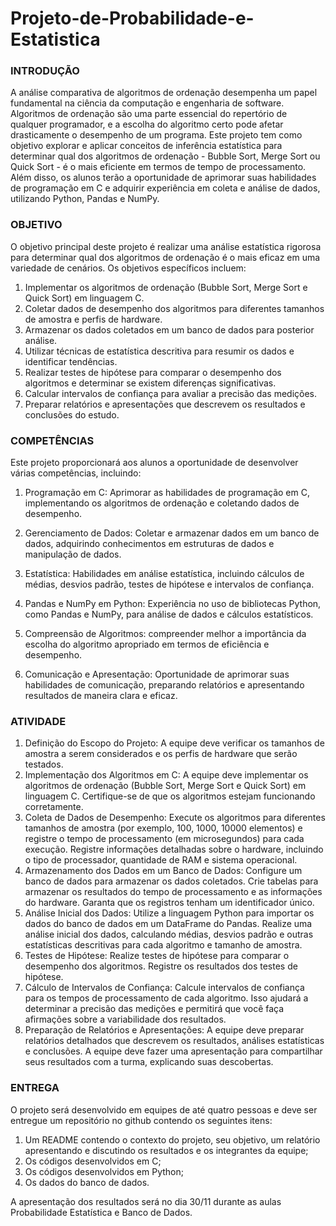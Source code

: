 # Projeto-de-Probabilidade-e-Estatistica
### INTRODUÇÃO

A análise comparativa de algoritmos de ordenação desempenha um papel
fundamental na ciência da computação e engenharia de software. Algoritmos de
ordenação são uma parte essencial do repertório de qualquer programador, e a
escolha do algoritmo certo pode afetar drasticamente o desempenho de um
programa. Este projeto tem como objetivo explorar e aplicar conceitos de inferência
estatística para determinar qual dos algoritmos de ordenação - Bubble Sort, Merge
Sort ou Quick Sort - é o mais eficiente em termos de tempo de processamento.
Além disso, os alunos terão a oportunidade de aprimorar suas habilidades de
programação em C e adquirir experiência em coleta e análise de dados, utilizando
Python, Pandas e NumPy.

### OBJETIVO

O objetivo principal deste projeto é realizar uma análise estatística rigorosa
para determinar qual dos algoritmos de ordenação é o mais eficaz em uma
variedade de cenários. Os objetivos específicos incluem:
1. Implementar os algoritmos de ordenação (Bubble Sort, Merge Sort e Quick
Sort) em linguagem C.
2. Coletar dados de desempenho dos algoritmos para diferentes tamanhos de
amostra e perfis de hardware.
3. Armazenar os dados coletados em um banco de dados para posterior
análise.
4. Utilizar técnicas de estatística descritiva para resumir os dados e identificar
tendências.
5. Realizar testes de hipótese para comparar o desempenho dos algoritmos e
determinar se existem diferenças significativas.
6. Calcular intervalos de confiança para avaliar a precisão das medições.
7. Preparar relatórios e apresentações que descrevem os resultados e
conclusões do estudo.

### COMPETÊNCIAS

Este projeto proporcionará aos alunos a oportunidade de desenvolver várias
competências, incluindo:
1. Programação em C: Aprimorar as habilidades de programação em C,
implementando os algoritmos de ordenação e coletando dados de
desempenho.

2. Gerenciamento de Dados: Coletar e armazenar dados em um banco de
dados, adquirindo conhecimentos em estruturas de dados e manipulação de
dados.
3. Estatística: Habilidades em análise estatística, incluindo cálculos de médias,
desvios padrão, testes de hipótese e intervalos de confiança.
4. Pandas e NumPy em Python: Experiência no uso de bibliotecas Python,
como Pandas e NumPy, para análise de dados e cálculos estatísticos.
5. Compreensão de Algoritmos: compreender melhor a importância da
escolha do algoritmo apropriado em termos de eficiência e desempenho.
6. Comunicação e Apresentação: Oportunidade de aprimorar suas habilidades
de comunicação, preparando relatórios e apresentando resultados de
maneira clara e eficaz.

### ATIVIDADE

1. Definição do Escopo do Projeto:
A equipe deve verificar os tamanhos de amostra a serem considerados e os
perfis de hardware que serão testados.
2. Implementação dos Algoritmos em C:
A equipe deve implementar os algoritmos de ordenação (Bubble Sort, Merge
Sort e Quick Sort) em linguagem C. Certifique-se de que os algoritmos estejam
funcionando corretamente.
3. Coleta de Dados de Desempenho:
Execute os algoritmos para diferentes tamanhos de amostra (por exemplo,
100, 1000, 10000 elementos) e registre o tempo de processamento (em
microsegundos) para cada execução.
Registre informações detalhadas sobre o hardware, incluindo o tipo de
processador, quantidade de RAM e sistema operacional.
4. Armazenamento dos Dados em um Banco de Dados:
Configure um banco de dados para armazenar os dados coletados.
Crie tabelas para armazenar os resultados do tempo de processamento e as
informações do hardware. Garanta que os registros tenham um identificador único.
5. Análise Inicial dos Dados:
Utilize a linguagem Python para importar os dados do banco de dados em um
DataFrame do Pandas.
Realize uma análise inicial dos dados, calculando médias, desvios padrão e
outras estatísticas descritivas para cada algoritmo e tamanho de amostra.
6. Testes de Hipótese:
Realize testes de hipótese para comparar o desempenho dos algoritmos.
Registre os resultados dos testes de hipótese.
7. Cálculo de Intervalos de Confiança:
Calcule intervalos de confiança para os tempos de processamento de cada
algoritmo. Isso ajudará a determinar a precisão das medições e permitirá que você
faça afirmações sobre a variabilidade dos resultados.
8. Preparação de Relatórios e Apresentações:
A equipe deve preparar relatórios detalhados que descrevem os resultados,
análises estatísticas e conclusões.
A equipe deve fazer uma apresentação para compartilhar seus resultados
com a turma, explicando suas descobertas.

### ENTREGA

O projeto será desenvolvido em equipes de até quatro pessoas e deve ser
entregue um repositório no github contendo os seguintes itens:

1. Um README contendo o contexto do projeto, seu objetivo, um relatório
apresentando e discutindo os resultados e os integrantes da equipe;
2. Os códigos desenvolvidos em C;
3. Os códigos desenvolvidos em Python;
4. Os dados do banco de dados.

A apresentação dos resultados será no dia 30/11 durante as aulas
Probabilidade Estatística e Banco de Dados.
